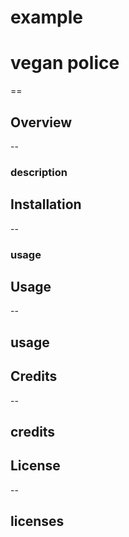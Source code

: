 
# example
# vegan police
==
## Overview
--
### description
## Installation
--
### usage
## Usage
--
## usage
## Credits
--
## credits
## License
--
## licenses
